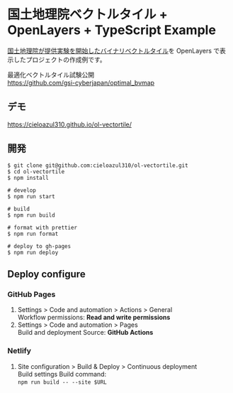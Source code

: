 # 国土地理院ベクトルタイル + OpenLayers + TypeScript Example

[国土地理院が提供実験を開始したバイナリベクトルタイル](https://github.com/gsi-cyberjapan/optimal_bvmap "最適化ベクトルタイル試験公開")を OpenLayers で表示したプロジェクトの作成例です。

最適化ベクトルタイル試験公開  
<https://github.com/gsi-cyberjapan/optimal_bvmap>

## デモ

<https://cieloazul310.github.io/ol-vectortile/>

## 開発

```shell
$ git clone git@github.com:cieloazul310/ol-vectortile.git
$ cd ol-vectortile
$ npm install

# develop
$ npm run start

# build
$ npm run build

# format with prettier
$ npm run format

# deploy to gh-pages
$ npm run deploy
```

## Deploy configure

### GitHub Pages

1. Settings > Code and automation > Actions > General  
    Workflow permissions: **Read and write permissions**
2. Settings > Code and automation > Pages  
    Build and deployment Source: **GitHub Actions**

### Netlify

1. Site configuration > Build & Deploy > Continuous deployment  
    Build settings Build command:  
    `npm run build -- --site $URL`

